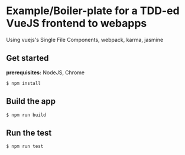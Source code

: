 # Example/Boiler-plate for a TDD-ed VueJS frontend to webapps

Using vuejs's Single File Components, webpack, karma, jasmine

## Get started

**prerequisites:** NodeJS, Chrome

```
$ npm install
```

## Build the app

```
$ npm run build
```

## Run the test

```
$ npm run test
```
